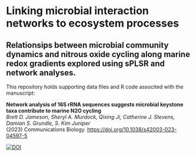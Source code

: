 # Linking microbial interaction networks to ecosystem processes 
## Relationsips between microbial community dynamics and nitrous oxide cycling along marine redox gradients explored using sPLSR and network analyses.

This repository holds supporting data files and R code associted with the manuscript:

**Network analysis of 16S rRNA sequences suggests microbial keystone taxa contribute to marine N2O cycling**    
*Brett D. Jameson, Sheryl A. Murdock, Qixing Ji, Catherine J. Stevens, Damian S. Grundle, S. Kim Juniper*    
(2023) Communications Biology. https://doi.org/10.1038/s42003-023-04597-5

[![DOI](https://zenodo.org/badge/496819130.svg)](https://zenodo.org/badge/latestdoi/496819130)
